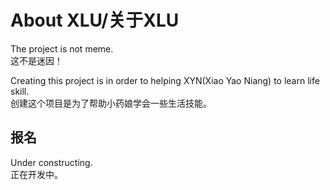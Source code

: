# About XLU/关于XLU
The project is not meme.   
这不是迷因！  
  
Creating this project is in order to helping XYN(Xiao Yao Niang) to learn life skill.   
创建这个项目是为了帮助小药娘学会一些生活技能。  
  
## 报名
Under constructing.  
正在开发中。  
